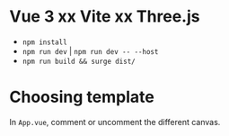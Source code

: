 # Vue 3 xx Vite xx Three.js

- `npm install`
- `npm run dev` | `npm run dev -- --host`
- `npm run build && surge dist/`

# Choosing template

In `App.vue`, comment or uncomment the different canvas.
